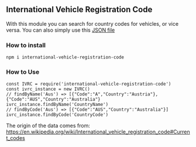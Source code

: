 ## International Vehicle Registration Code

With this module you can search for country codes for vehicles, or vice versa.
You can also simply use this [JSON file](https://raw.githubusercontent.com/JFKoder/International-vehicle-registration-code/main/CarCountryCodes.json)

### How to install
    npm i international-vehicle-registration-code
### How to Use

    const IVRC = require('international-vehicle-registration-code')
    const ivrc_instance = new IVRC()
    // findByName('Aus') => [{"Code":"A","Country":"Austria"},{"Code":"AUS","Country":"Australia"}
    ivrc_instance.findByName('CountryName')
    // findByCode('Aus') => [{"Code":"AUS","Country":"Australia"}]
    ivrc_instance.findByCode('CountryCode')


The origin of the data comes from:
https://en.wikipedia.org/wiki/International_vehicle_registration_code#Current_codes

